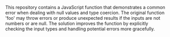 This repository contains a JavaScript function that demonstrates a common error when dealing with null values and type coercion. The original function 'foo' may throw errors or produce unexpected results if the inputs are not numbers or are null. The solution improves the function by explicitly checking the input types and handling potential errors more gracefully.